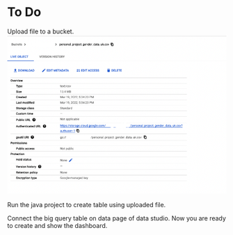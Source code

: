 # To Do

Upload file to a bucket.
![alt text](googleStorageImage.png)

Run the java project to create table using uploaded file.

Connect the big query table on data page of data studio. Now you are ready to create and show the dashboard.

